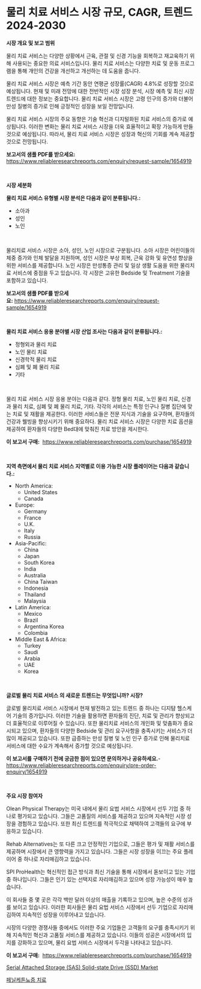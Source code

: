 <p><h1>물리 치료 서비스 시장 규모, CAGR, 트렌드 2024-2030</h1></p><p><strong>시장 개요 및 보고 범위</strong></p>
<p><p>물리 치료 서비스는 다양한 상황에서 근육, 관절 및 신경 기능을 회복하고 재교육하기 위해 사용되는 중요한 의료 서비스입니다. 물리 치료 서비스는 다양한 치료 및 운동 프로그램을 통해 개인의 건강을 개선하고 개선하는 데 도움을 줍니다.</p><p>물리 치료 서비스 시장은 예측 기간 동안 연평균 성장률(CAGR) 4.8%로 성장할 것으로 예상됩니다. 현재 및 미래 전망에 대한 전반적인 시장 성장 분석, 시장 예측 및 최신 시장 트렌드에 대한 정보는 중요합니다. 물리 치료 서비스 시장은 고령 인구의 증가와 더불어 만성 질병의 증가로 인해 긍정적인 성장을 보일 전망입니다.</p><p>물리 치료 서비스 시장의 주요 동향은 기술 혁신과 디지털화된 치료 서비스의 증가로 예상됩니다. 이러한 변화는 물리 치료 서비스 시장을 더욱 효율적이고 확장 가능하게 만들 것으로 예상됩니다. 따라서, 물리 치료 서비스 시장은 성장과 혁신의 기회를 계속 제공할 것으로 전망됩니다.</p></p>
<p><strong>보고서의 샘플 PDF를 받으세요:</strong> <a href="https://www.reliableresearchreports.com/enquiry/request-sample/1654919">https://www.reliableresearchreports.com/enquiry/request-sample/1654919</a></p>
<p>&nbsp;</p>
<p><strong>시장 세분화</strong></p>
<p><strong>물리 치료 서비스 유형별 시장 분석은 다음과 같이 분류됩니다.:</strong></p>
<p><ul><li>소아과</li><li>성인</li><li>노인</li></ul></p>
<p>&nbsp;</p>
<p><p>물리치료 서비스 시장은 소아, 성인, 노인 시장으로 구분됩니다. 소아 시장은 어린이들의 체중 증가와 인체 발달을 지원하며, 성인 시장은 부상 회복, 근육 강화 및 유연성 향상을 위한 서비스를 제공합니다. 노인 시장은 만성통증 관리 및 일상 생활 도움을 위한 물리치료 서비스에 중점을 두고 있습니다. 각 시장은 고유한 Bedside 및 Treatment 기술을 포함하고 있습니다.</p></p>
<p><strong>보고서의 샘플 PDF를 받으세요:</strong>&nbsp;<a href="https://www.reliableresearchreports.com/enquiry/request-sample/1654919">https://www.reliableresearchreports.com/enquiry/request-sample/1654919</a></p>
<p>&nbsp;</p>
<p><strong> 물리 치료 서비스 응용 분야별 시장 산업 조사는 다음과 같이 분류됩니다.:</strong></p>
<p><ul><li>정형외과 물리 치료</li><li>노인 물리 치료</li><li>신경학적 물리 치료</li><li>심폐 및 폐 물리 치료</li><li>기타</li></ul></p>
<p>&nbsp;</p>
<p><p>물리 치료 서비스 시장 응용 분야는 다음과 같다. 정형 물리 치료, 노인 물리 치료, 신경과 물리 치료, 심폐 및 폐 물리 치료, 기타. 각각의 서비스는 특정 인구나 질병 집단에 맞는 치료 및 재활을 제공한다. 이러한 서비스들은 전문 지식과 기술을 요구하며, 환자들의 건강과 웰빙을 향상시키기 위해 중요하다. 물리 치료 서비스 시장은 다양한 치료 옵션을 제공하여 환자들의 다양한 Bed대에 맞춰진 치료 방안을 제시한다.</p></p>
<p><strong>이 보고서 구매:</strong>&nbsp; <a href="https://www.reliableresearchreports.com/purchase/1654919">https://www.reliableresearchreports.com/purchase/1654919</a></p>
<p>&nbsp;</p>
<p><strong>지역 측면에서 물리 치료 서비스 지역별로 이용 가능한 시장 플레이어는 다음과 같습니다.:</strong></p>
<p><ul>
    <li>
        North America:
        <ul>
            <li>United States</li>
            <li>Canada</li>
        </ul>
    </li>
    <li>
        Europe:
        <ul>
            <li>Germany</li>
            <li>France</li>
            <li>U.K.</li>
            <li>Italy</li>
            <li>Russia</li>
        </ul>
    </li>
    <li>
        Asia-Pacific:
        <ul>
            <li>China</li>
            <li>Japan</li>
            <li>South Korea</li>
            <li>India</li>
            <li>Australia</li>
            <li>China Taiwan</li>
            <li>Indonesia</li>
            <li>Thailand</li>
            <li>Malaysia</li>
        </ul>
    </li>
    <li>
        Latin America:
        <ul>
            <li>Mexico</li>
            <li>Brazil</li>
            <li>Argentina Korea</li>
            <li>Colombia</li>
        </ul>
    </li>
    <li>
        Middle East & Africa:
        <ul>
            <li>Turkey</li>
            <li>Saudi</li>
            <li>Arabia</li>
            <li>UAE</li>
            <li>Korea</li>
        </ul>
    </li>
    </ul></p>
<p>&nbsp;</p>
<p><strong>글로벌 물리 치료 서비스 의 새로운 트렌드는 무엇입니까? 시장?</strong></p>
<p><p>글로벌 물리치료 서비스 시장에서 현재 발전하고 있는 트렌드 중 하나는 디지턈 헬스케어 기술의 증가입니다. 이러한 기술을 활용하면 환자들의 진단, 치료 및 관리가 향상되고 더 효율적으로 이루어질 수 있습니다. 또한 물리치료 서비스의 개인화 및 맞춤화가 중요시되고 있으며, 환자들의 다양한 Bedside 및 관리 요구사항을 충족시키는 서비스가 더 많이 제공되고 있습니다. 또한 급증하는 만성 질병 및 노인 인구 증가로 인해 물리치료 서비스에 대한 수요가 계속해서 증가할 것으로 예상됩니다.</p></p>
<p><strong>이 보고서를 구매하기 전에 궁금한 점이 있으면 문의하거나 공유하세요.</strong>- <a href="https://www.reliableresearchreports.com/enquiry/pre-order-enquiry/1654919">https://www.reliableresearchreports.com/enquiry/pre-order-enquiry/1654919</a></p>
<p>&nbsp;</p>
<p><strong>주요 시장 참여자</strong></p>
<p><p>Olean Physical Therapy는 미국 내에서 물리 요법 서비스 시장에서 선두 기업 중 하나로 평가되고 있습니다. 그들은 고품질의 서비스를 제공하고 있으며 지속적인 시장 성장을 경험하고 있습니다. 또한 최신 트렌드를 적극적으로 채택하여 고객들의 요구에 부응하고 있습니다.</p><p>Rehab Alternatives는 또 다른 크고 안정적인 기업으로, 그들은 평가 및 재활 서비스를 제공하며 시장에서 큰 영향력을 가지고 있습니다. 그들은 시장 성장을 이끄는 주요 플레이어 중 하나로 자리매김하고 있습니다.</p><p>SPI ProHealth는 혁신적인 접근 방식과 최신 기술을 통해 시장에서 돋보이고 있는 기업 중 하나입니다. 그들은 인기 있는 선택지로 자리매김하고 있으며 성장 가능성이 매우 높습니다.</p><p>이 회사들 중 몇 곳은 각각 백만 달러 이상의 매출을 기록하고 있으며, 높은 수준의 성과를 보이고 있습니다. 이러한 회사들은 물리 요법 서비스 시장에서 선두 기업으로 자리매김하여 지속적인 성장을 이루어내고 있습니다.</p><p>시장의 다양한 경쟁사들 중에서도 이러한 주요 기업들은 고객들의 요구를 충족시키기 위해 지속적인 혁신과 고품질 서비스를 제공하고 있습니다. 이들의 성공은 시장에서의 입지를 강화하고 있으며, 물리 요법 서비스 시장에서 두각을 나타내고 있습니다.</p></p>
<p><strong>이 보고서 구매:</strong>&nbsp;&nbsp;<a href="https://www.reliableresearchreports.com/purchase/1654919">https://www.reliableresearchreports.com/purchase/1654919</a></p>
<p><p><a href="https://github.com/CliffMedina6/Market-Research-Report-List-4/blob/main/serial-attached-storage-sas-solid-state-drive-ssd-market.md">Serial Attached Storage  (SAS) Solid-state Drive  (SSD) Market</a></p><p><a href="https://github.com/oajzkywllm460/Market-Research-Report-List-1/blob/main/472727812975.md">페닐케톤뇨증 치료</a></p></p>
